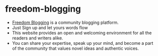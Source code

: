 # freedom-blogging
- [Freedom Blogging](https://freedom-blogging.herokuapp.com) is a community blogging platform.
- Just Sign up and let yours words flow
- This website provides an open and welcoming environment for all the readers and writers alike. 
- You can share your expertise, speak up your mind, and become a part of the community that values novel ideas and authentic voices.
